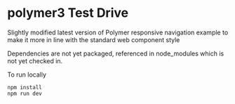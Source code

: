 # polymer3 Test Drive

Slightly modified latest version of Polymer responsive navigation example to make it more in line with the standard web component style

Dependencies are not yet packaged, referenced in node_modules which is not yet checked in.

To run locally

```
npm install
npm run dev
```
